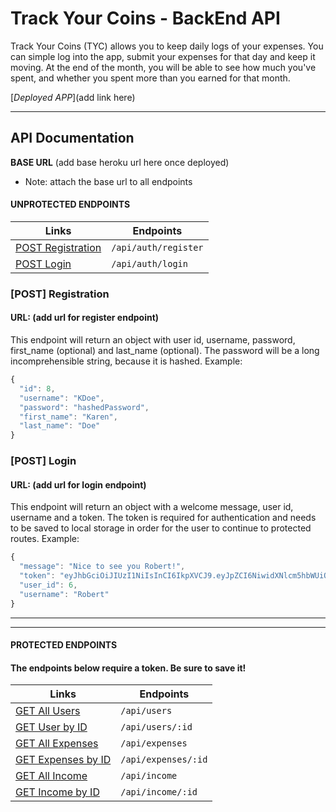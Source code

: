 # Track Your Coins - BackEnd API

Track Your Coins (TYC) allows you to keep daily logs of your expenses. You can simple log into the app, submit your expenses for that day and keep it moving. At the end of the month, you will be able to see how much you've spent, and whether you spent more than you earned for that month.

[_Deployed APP_](add link here)

---

## API Documentation

**BASE URL** (add base heroku url here once deployed)

- Note: attach the base url to all endpoints

#### UNPROTECTED ENDPOINTS

| Links                                   | Endpoints            |
| --------------------------------------- | -------------------- |
| [POST Registration](#post-registration) | `/api/auth/register` |
| [POST Login](#post-login)               | `/api/auth/login`    |

### [POST] Registration

#### URL: (add url for register endpoint)

This endpoint will return an object with user id, username, password, first_name (optional) and last_name (optional). The password will be a long incomprehensible string, because it is hashed. Example:

```javascript
{
  "id": 8,
  "username": "KDoe",
  "password": "hashedPassword",
  "first_name": "Karen",
  "last_name": "Doe"
}
```

### [POST] Login

#### URL: (add url for login endpoint)

This endpoint will return an object with a welcome message, user id, username and a token. The token is required for authentication and needs to be saved to local storage in order for the user to continue to protected routes. Example:

```javascript
{
  "message": "Nice to see you Robert!",
  "token": "eyJhbGciOiJIUzI1NiIsInCI6IkpXVCJ9.eyJpZCI6NiwidXNlcm5hbWUiOiJSb2JlcnQiLCJpYXQiOjE1NjDExMzYsImV4cCI6MTU2NzM4NzUzNn0.nQ4vtgEPQ6BgVZWcw69i_ZmpTxZy55ldB2D7m618",
  "user_id": 6,
  "username": "Robert"
}
```

---

---

#### PROTECTED ENDPOINTS

#### The endpoints below require a token. Be sure to save it!

| Links                   | Endpoints           |
| ----------------------- | ------------------- |
| [GET All Users](#)      | `/api/users`        |
| [GET User by ID](#)     | `/api/users/:id`    |
| [GET All Expenses](#)   | `/api/expenses`     |
| [GET Expenses by ID](#) | `/api/expenses/:id` |
| [GET All Income](#)     | `/api/income`       |
| [GET Income by ID](#)   | `/api/income/:id`   |
